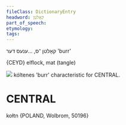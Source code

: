```yaml
---
fileClass: DictionaryEntry
headword: קאָלטן
part_of_speech: 
etymology: 
tags: 
---
```

קאָלטן
־ס, …ענעס
דער
'burr'

{CEYD}
elflock, mat (tangle)

![](https://ia802902.us.archive.org/9/items/Yiddish-Dialect-Maps/Herzog3-39-Burrs-72.jpg)
kóltenes 'burr' characteristic for CENTRAL.

CENTRAL
========

koɫtn {POLAND, Wolbrom, 50196}

